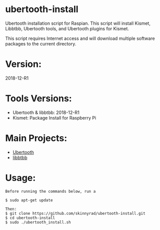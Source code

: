 # ubertooth-install
Ubertooth installation script for Raspian. This script will install Kismet, Libbtbb, Ubertooth tools, and Ubertooth plugins for Kismet.

This script requires Internet access and will download multiple software packages to the current directory.

# Version:
2018-12-R1

# Tools Versions:
- Ubertooth & libbtbb: 2018-12-R1
- Kismet: Package Install for Raspberry Pi 

# Main Projects:
- [Ubertooth](https://github.com/greatscottgadgets/ubertooth/)
- [libbtbb](https://github.com/greatscottgadgets/libbtbb/)

# Usage:
```
Before running the commands below, run a

$ sudo apt-get update

Then:
$ git clone https://github.com/skinnyrad/ubertooth-install.git
$ cd ubertooth-install
$ sudo ./ubertooth_install.sh
